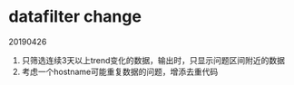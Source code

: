 # datafilter change

20190426
1. 只筛选连续3天以上trend变化的数据，输出时，只显示问题区间附近的数据
2. 考虑一个hostname可能重复数据的问题，增添去重代码

